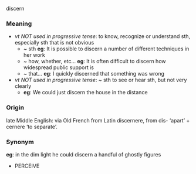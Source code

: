 discern
### Meaning
+ _vt NOT used in progressive tense_: to know, recognize or understand sth, especially sth that is not obvious
	+  ~ sth __eg__: It is possible to discern a number of different techniques in her work
	+  ~ how, whether, etc… __eg__: It is often difficult to discern how widespread public support is
	+  ~ that…  __eg__: I quickly discerned that something was wrong
+ _vt NOT used in progressive tense_: ~ sth to see or hear sth, but not very clearly
	+ __eg__: We could just discern the house in the distance

### Origin

late Middle English: via Old French from Latin discernere, from dis- ‘apart’ + cernere ‘to separate’.

### Synonym

__eg__: in the dim light he could discern a handful of ghostly figures

+ PERCEIVE


